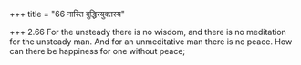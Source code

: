 +++
title = "66 नास्ति बुद्धिरयुक्तस्य"

+++
2.66 For the unsteady there is no wisdom, and there is no meditation for
the unsteady man. And for an unmeditative man there is no peace. How can
there be happiness for one without peace;
